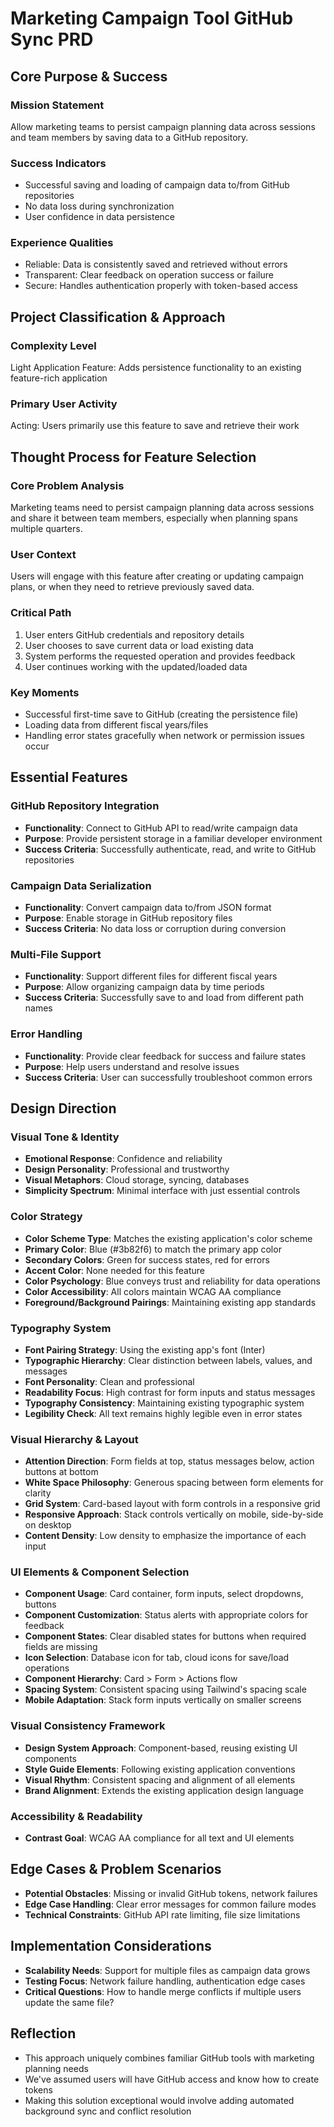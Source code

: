 # Marketing Campaign Tool GitHub Sync PRD

## Core Purpose & Success

### Mission Statement
Allow marketing teams to persist campaign planning data across sessions and team members by saving data to a GitHub repository.

### Success Indicators
- Successful saving and loading of campaign data to/from GitHub repositories
- No data loss during synchronization
- User confidence in data persistence

### Experience Qualities
- Reliable: Data is consistently saved and retrieved without errors
- Transparent: Clear feedback on operation success or failure
- Secure: Handles authentication properly with token-based access

## Project Classification & Approach

### Complexity Level
Light Application Feature: Adds persistence functionality to an existing feature-rich application

### Primary User Activity
Acting: Users primarily use this feature to save and retrieve their work

## Thought Process for Feature Selection

### Core Problem Analysis
Marketing teams need to persist campaign planning data across sessions and share it between team members, especially when planning spans multiple quarters.

### User Context
Users will engage with this feature after creating or updating campaign plans, or when they need to retrieve previously saved data.

### Critical Path
1. User enters GitHub credentials and repository details
2. User chooses to save current data or load existing data
3. System performs the requested operation and provides feedback
4. User continues working with the updated/loaded data

### Key Moments
- Successful first-time save to GitHub (creating the persistence file)
- Loading data from different fiscal years/files
- Handling error states gracefully when network or permission issues occur

## Essential Features

### GitHub Repository Integration
- **Functionality**: Connect to GitHub API to read/write campaign data
- **Purpose**: Provide persistent storage in a familiar developer environment
- **Success Criteria**: Successfully authenticate, read, and write to GitHub repositories

### Campaign Data Serialization
- **Functionality**: Convert campaign data to/from JSON format
- **Purpose**: Enable storage in GitHub repository files
- **Success Criteria**: No data loss or corruption during conversion

### Multi-File Support
- **Functionality**: Support different files for different fiscal years
- **Purpose**: Allow organizing campaign data by time periods
- **Success Criteria**: Successfully save to and load from different path names

### Error Handling
- **Functionality**: Provide clear feedback for success and failure states
- **Purpose**: Help users understand and resolve issues
- **Success Criteria**: User can successfully troubleshoot common errors

## Design Direction

### Visual Tone & Identity
- **Emotional Response**: Confidence and reliability
- **Design Personality**: Professional and trustworthy
- **Visual Metaphors**: Cloud storage, syncing, databases
- **Simplicity Spectrum**: Minimal interface with just essential controls

### Color Strategy
- **Color Scheme Type**: Matches the existing application's color scheme
- **Primary Color**: Blue (#3b82f6) to match the primary app color
- **Secondary Colors**: Green for success states, red for errors
- **Accent Color**: None needed for this feature
- **Color Psychology**: Blue conveys trust and reliability for data operations
- **Color Accessibility**: All colors maintain WCAG AA compliance
- **Foreground/Background Pairings**: Maintaining existing app standards

### Typography System
- **Font Pairing Strategy**: Using the existing app's font (Inter)
- **Typographic Hierarchy**: Clear distinction between labels, values, and messages
- **Font Personality**: Clean and professional
- **Readability Focus**: High contrast for form inputs and status messages
- **Typography Consistency**: Maintaining existing typographic system
- **Legibility Check**: All text remains highly legible even in error states

### Visual Hierarchy & Layout
- **Attention Direction**: Form fields at top, status messages below, action buttons at bottom
- **White Space Philosophy**: Generous spacing between form elements for clarity
- **Grid System**: Card-based layout with form controls in a responsive grid
- **Responsive Approach**: Stack controls vertically on mobile, side-by-side on desktop
- **Content Density**: Low density to emphasize the importance of each input

### UI Elements & Component Selection
- **Component Usage**: Card container, form inputs, select dropdowns, buttons
- **Component Customization**: Status alerts with appropriate colors for feedback
- **Component States**: Clear disabled states for buttons when required fields are missing
- **Icon Selection**: Database icon for tab, cloud icons for save/load operations
- **Component Hierarchy**: Card > Form > Actions flow
- **Spacing System**: Consistent spacing using Tailwind's spacing scale
- **Mobile Adaptation**: Stack form inputs vertically on smaller screens

### Visual Consistency Framework
- **Design System Approach**: Component-based, reusing existing UI components
- **Style Guide Elements**: Following existing application conventions
- **Visual Rhythm**: Consistent spacing and alignment of all elements
- **Brand Alignment**: Extends the existing application design language

### Accessibility & Readability
- **Contrast Goal**: WCAG AA compliance for all text and UI elements

## Edge Cases & Problem Scenarios
- **Potential Obstacles**: Missing or invalid GitHub tokens, network failures
- **Edge Case Handling**: Clear error messages for common failure modes
- **Technical Constraints**: GitHub API rate limiting, file size limitations

## Implementation Considerations
- **Scalability Needs**: Support for multiple files as campaign data grows
- **Testing Focus**: Network failure handling, authentication edge cases
- **Critical Questions**: How to handle merge conflicts if multiple users update the same file?

## Reflection
- This approach uniquely combines familiar GitHub tools with marketing planning needs
- We've assumed users will have GitHub access and know how to create tokens
- Making this solution exceptional would involve adding automated background sync and conflict resolution